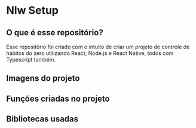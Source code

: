 # Nlw Setup

## O que é esse repositório?

Esse repositório foi criado com o intuito de criar um projeto de controle de hábitos do zero utilizando React, Node.js e React Native, todos com Typescript também.

## Imagens do projeto

## Funções criadas no projeto

## Bibliotecas usadas
